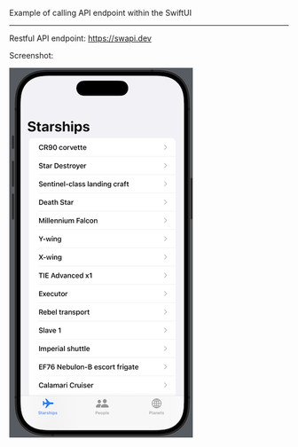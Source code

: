 Example of calling API endpoint within the SwiftUI

---

Restful API endpoint: https://swapi.dev

Screenshot:

![Screenshot](ss.png)
